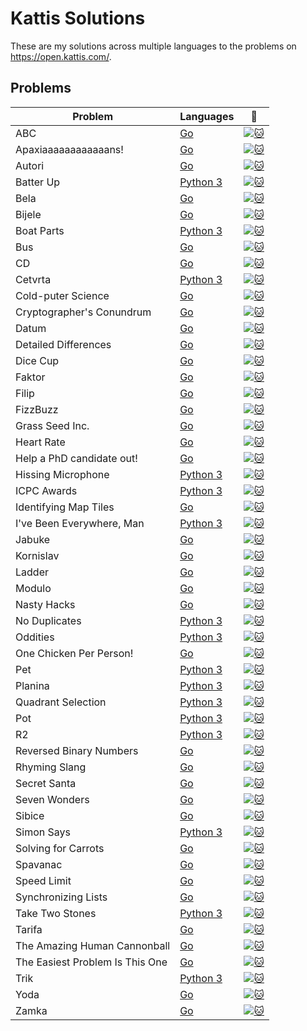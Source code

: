 # Kattis Solutions
These are my solutions across multiple languages to the problems on https://open.kattis.com/. 

## Problems
| Problem | Languages | :link: |
| - | - | - |
| ABC | [Go](https://github.com/apg258/Kattis/blob/master/Go/ABC.go)| [![:cat:](https://open.kattis.com/favicon)](https://open.kattis.com/problems/abc) |
| Apaxiaaaaaaaaaaaans! | [Go](https://github.com/apg258/Kattis/blob/master/Go/Apaxiaaaaaaaaaaaans.go) | [![:cat:](https://open.kattis.com/favicon)](https://open.kattis.com/problems/apaxiaaans) |
| Autori | [Go](https://github.com/apg258/Kattis/blob/master/Go/Autori.go) | [![:cat:](https://open.kattis.com/favicon)](https://open.kattis.com/problems/autori) |
| Batter Up | [Python 3](https://github.com/apg258/Kattis/tree/master/Python%203/Batter%20Up.py) | [![:cat:](https://open.kattis.com/favicon)](https://open.kattis.com/problems/batterup) |
| Bela | [Go](https://github.com/apg258/Kattis/blob/master/Go/Bela.go) | [![:cat:](https://open.kattis.com/favicon)](https://open.kattis.com/problems/aaah) |
| Bijele | [Go](https://github.com/apg258/Kattis/blob/master/Go/Bijele.go) | [![:cat:](https://open.kattis.com/favicon)](https://open.kattis.com/problems/bijele) |
| Boat Parts | [Python 3](https://github.com/apg258/Kattis/tree/master/Python%203/Boat%20Parts.py) | [![:cat:](https://open.kattis.com/favicon)](https://open.kattis.com/problems/boatparts) |
| Bus | [Go](https://github.com/apg258/Kattis/blob/master/Go/Bus.go) | [![:cat:](https://open.kattis.com/favicon)](https://open.kattis.com/problems/bus) |
| CD | [Go](https://github.com/apg258/Kattis/blob/master/Go/CD.go) | [![:cat:](https://open.kattis.com/favicon)](https://open.kattis.com/problems/cd) |
| Cetvrta | [Python 3](https://github.com/apg258/Kattis/tree/master/Python%203/Cetvrta.py) | [![:cat:](https://open.kattis.com/favicon)](https://open.kattis.com/problems/cetvrta) |
| Cold-puter Science | [Go](https://github.com/apg258/Kattis/blob/master/Go/Cold-puter%20Science.go) | [![:cat:](https://open.kattis.com/favicon)](https://open.kattis.com/problems/cold) |
| Cryptographer's Conundrum | [Go](https://github.com/apg258/Kattis/blob/master/Go/Cryptographer's%20Conundrum.go) | [![:cat:](https://open.kattis.com/favicon)](https://open.kattis.com/problems/conundrum) |
| Datum | [Go](https://github.com/apg258/Kattis/blob/master/Go/Datum.go) | [![:cat:](https://open.kattis.com/favicon)](https://open.kattis.com/problems/datum) |
| Detailed Differences | [Go](https://github.com/apg258/Kattis/blob/master/Go/Detailed%20Differences.go) | [![:cat:](https://open.kattis.com/favicon)](https://open.kattis.com/problems/detaileddifferences) |
| Dice Cup | [Go](https://github.com/apg258/Kattis/blob/master/Go/Dice%20Cup.go) | [![:cat:](https://open.kattis.com/favicon)](https://open.kattis.com/problems/dicecup) |
| Faktor | [Go](https://github.com/apg258/Kattis/blob/master/Go/Faktor.go)| [![:cat:](https://open.kattis.com/favicon)](https://open.kattis.com/problems/faktor) |
| Filip | [Go](https://github.com/apg258/Kattis/blob/master/Go/Filip.go) | [![:cat:](https://open.kattis.com/favicon)](https://open.kattis.com/problems/filip) |
| FizzBuzz | [Go](https://github.com/apg258/Kattis/blob/master/Go/FizzBuzz.go) | [![:cat:](https://open.kattis.com/favicon)](https://open.kattis.com/problems/fizzbuzz) |
| Grass Seed Inc. | [Go](https://github.com/apg258/Kattis/blob/master/Go/Grass%20Seed%20Inc..go) | [![:cat:](https://open.kattis.com/favicon)](https://open.kattis.com/problems/grassseed) |
| Heart Rate | [Go](https://github.com/apg258/Kattis/blob/master/Go/Heart%20Rate.go) | [![:cat:](https://open.kattis.com/favicon)](https://open.kattis.com/problems/heartrate) |
| Help a PhD candidate out! | [Go](https://github.com/apg258/Kattis/blob/master/Go/Help%20a%20PhD%20candidate%20out!.go) | [![:cat:](https://open.kattis.com/favicon)](https://open.kattis.com/problems/helpaphd) |
| Hissing Microphone | [Python 3](https://github.com/apg258/Kattis/tree/master/Python%203/Hissing%20Microphone.py) | [![:cat:](https://open.kattis.com/favicon)](https://open.kattis.com/problems/hissingmicrophone) |
| ICPC Awards | [Python 3](https://github.com/apg258/Kattis/tree/master/Python%203/ICPC%20Awards.py) | [![:cat:](https://open.kattis.com/favicon)](https://open.kattis.com/problems/icpcawards) |
| Identifying Map Tiles | [Go](https://github.com/apg258/Kattis/blob/master/Go/Identifying%20Map%20Tiles.go) | [![:cat:](https://open.kattis.com/favicon)](https://open.kattis.com/problems/maptiles2) |
| I've Been Everywhere, Man | [Python 3](https://github.com/apg258/Kattis/tree/master/Python%203/I've%20Been%20Everywhere%2C%20Man.py) | [![:cat:](https://open.kattis.com/favicon)](https://open.kattis.com/problems/everywhere) |
| Jabuke | [Go](https://github.com/apg258/Kattis/blob/master/Go/Jabuke.go) | [![:cat:](https://open.kattis.com/favicon)](https://open.kattis.com/problems/jabuke) |
| Kornislav | [Go](https://github.com/apg258/Kattis/blob/master/Go/Kornislav.go) | [![:cat:](https://open.kattis.com/favicon)](https://open.kattis.com/problems/kornislav) |
| Ladder | [Go](https://github.com/apg258/Kattis/blob/master/Go/Ladder.go) | [![:cat:](https://open.kattis.com/favicon)](https://open.kattis.com/problems/ladder) |
| Modulo | [Go](https://github.com/apg258/Kattis/blob/master/Go/Modulo.go) | [![:cat:](https://open.kattis.com/favicon)](https://open.kattis.com/problems/modulo) |
| Nasty Hacks | [Go](https://github.com/apg258/Kattis/blob/master/Go/Nasty%20Hacks.go) | [![:cat:](https://open.kattis.com/favicon)](https://open.kattis.com/problems/nastyhacks) |
| No Duplicates | [Python 3](https://github.com/apg258/Kattis/tree/master/Python%203/No%20Duplicates.py) | [![:cat:](https://open.kattis.com/favicon)](https://open.kattis.com/problems/nodup) |
| Oddities | [Python 3](https://github.com/apg258/Kattis/tree/master/Python%203/Oddities.py) | [![:cat:](https://open.kattis.com/favicon)](https://open.kattis.com/problems/oddities) |
| One Chicken Per Person! | [Go](https://github.com/apg258/Kattis/blob/master/Go/One%20Chicken%20Per%20Person!.go) | [![:cat:](https://open.kattis.com/favicon)](https://open.kattis.com/problems/onechicken) |
| Pet | [Python 3](https://github.com/apg258/Kattis/tree/master/Python%203/Pet.py) | [![:cat:](https://open.kattis.com/favicon)](https://open.kattis.com/problems/pet) |
| Planina | [Python 3](https://github.com/apg258/Kattis/tree/master/Python%203/Planina.py) | [![:cat:](https://open.kattis.com/favicon)](https://open.kattis.com/problems/planina) |
| Quadrant Selection| [Python 3](https://github.com/apg258/Kattis/tree/master/Python%203/Quadrant%20Selection.py) | [![:cat:](https://open.kattis.com/favicon)](https://open.kattis.com/problems/quadrant) |
| Pot | [Python 3](https://github.com/apg258/Kattis/tree/master/Python%203/Pot.py) | [![:cat:](https://open.kattis.com/favicon)](https://open.kattis.com/problems/pot) |
| R2 | [Python 3](https://github.com/apg258/Kattis/tree/master/Python%203/R2.py) | [![:cat:](https://open.kattis.com/favicon)](https://open.kattis.com/problems/r2) |
| Reversed Binary Numbers | [Go](https://github.com/apg258/Kattis/blob/master/Go/Reversed%20Binary%20Numbers.go) | [![:cat:](https://open.kattis.com/favicon)](https://open.kattis.com/problems/reversebinary) |
| Rhyming Slang | [Go](https://github.com/apg258/Kattis/blob/master/Go/Rhyming%20Slang.go) | [![:cat:](https://open.kattis.com/favicon)](https://open.kattis.com/problems/rhyming) |
| Secret Santa | [Go](https://github.com/apg258/Kattis/blob/master/Go/Secret%20Santa.go) | [![:cat:](https://open.kattis.com/favicon)](https://open.kattis.com/problems/secretsanta) |
| Seven Wonders | [Go](https://github.com/apg258/Kattis/blob/master/Go/Seven%20Wonders.go) | [![:cat:](https://open.kattis.com/favicon)](https://open.kattis.com/problems/sevenwonders) |
| Sibice | [Go](https://github.com/apg258/Kattis/blob/master/Go/Sibice.go) | [![:cat:](https://open.kattis.com/favicon)](https://open.kattis.com/problems/sibice) |
| Simon Says | [Python 3](https://github.com/apg258/Kattis/tree/master/Python%203/Simon%20Says.py) | [![:cat:](https://open.kattis.com/favicon)](https://open.kattis.com/problems/simonsays) |
| Solving for Carrots | [Go](https://github.com/apg258/Kattis/blob/master/Go/Solving%20for%20Carrots.go) | [![:cat:](https://open.kattis.com/favicon)](https://open.kattis.com/problems/carrots) |
| Spavanac | [Go](https://github.com/apg258/Kattis/blob/master/Go/Spavanac.go) | [![:cat:](https://open.kattis.com/favicon)](https://open.kattis.com/problems/spavanac) |
| Speed Limit | [Go](https://github.com/apg258/Kattis/blob/master/Go/Speed%20Limit.go) | [![:cat:](https://open.kattis.com/favicon)](https://open.kattis.com/problems/speedlimit) |
| Synchronizing Lists | [Go](https://github.com/apg258/Kattis/blob/master/Go/Synchronizing%20Lists.go) | [![:cat:](https://open.kattis.com/favicon)](https://open.kattis.com/problems/synchronizinglists)  |
| Take Two Stones | [Python 3](https://github.com/apg258/Kattis/tree/master/Python%203/Take%20Two%20Stones.py) | [![:cat:](https://open.kattis.com/favicon)](https://open.kattis.com/problems/twostones) |
| Tarifa | [Go](https://github.com/apg258/Kattis/blob/master/Go/Tarifa.go) | [![:cat:](https://open.kattis.com/favicon)](https://open.kattis.com/problems/tarifa) |
| The Amazing Human Cannonball | [Go](https://github.com/apg258/Kattis/blob/master/Go/The%20Amazing%20Human%20Cannonball.go) | [![:cat:](https://open.kattis.com/favicon)](https://open.kattis.com/problems/humancannonball2) |
| The Easiest Problem Is This One | [Go](https://github.com/apg258/Kattis/blob/master/Go/The%20Easiest%20Problem%20Is%20This%20One.go) | [![:cat:](https://open.kattis.com/favicon)](https://open.kattis.com/problems/easiest) |
| Trik | [Python 3](https://github.com/apg258/Kattis/tree/master/Python%203/Trik.py) | [![:cat:](https://open.kattis.com/favicon)](https://open.kattis.com/problems/trik) |
| Yoda | [Go](https://github.com/apg258/Kattis/blob/master/Go/Yoda.go) | [![:cat:](https://open.kattis.com/favicon)](https://open.kattis.com/problems/yinyangstones) |
| Zamka | [Go](https://github.com/apg258/Kattis/blob/master/Go/Zamka.go)| [![:cat:](https://open.kattis.com/favicon)](https://open.kattis.com/problems/zamka) |
